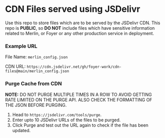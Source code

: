 # CDN Files served using JSDelivr

Use this repo to store files which are to be served by the JSDelivr CDN. This repo is **PUBLIC**, so **DO NOT** include files which have sensitive information related to Merlin, or Foyer or any other production service in deployment.

### Example URL

File Name: `merlin_config.json`

CDN URL: `https://cdn.jsdelivr.net/gh/foyer-work/cdn-files@main/merlin_config.json`

### Purge Cache from CDN

**NOTE:** DO NOT PURGE MULTIPLE TIMES IN A ROW TO AVOID GETTING RATE LIMITED ON THE PURGE API. ALSO CHECK THE FORMATTING OF THE JSON BEFORE PURGING.

1. Head to `https://jsdelivr.com/tools/purge`.
2. Enter upto 10 JSDelivr URLs of the files to be purged.
3. Click Purge and test out the URL again to check if the file has been updated.
